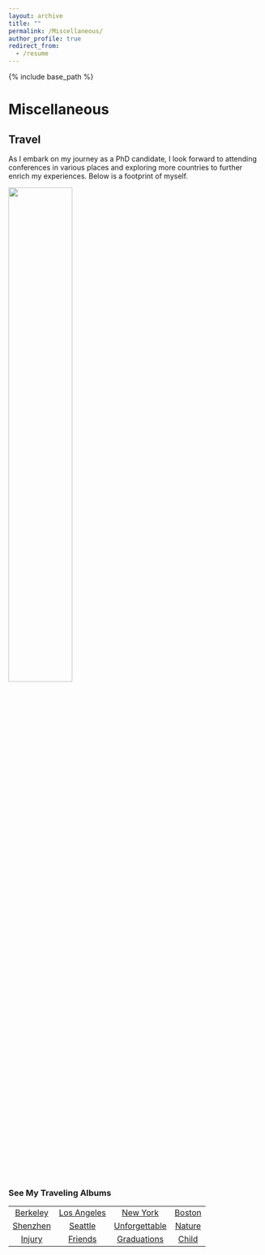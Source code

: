 ```yaml
---
layout: archive
title: ""
permalink: /Miscellaneous/
author_profile: true
redirect_from:
  - /resume
---
```


{% include base_path %}

# Miscellaneous

## Travel
As I embark on my journey as a PhD candidate, I look forward to attending conferences in various places and exploring more countries to further enrich my experiences. Below is a footprint of myself. 

<img src="https://baikunleng.github.io/images/Rplot.jpg" width="50%"/>

### See My Traveling Albums

|          |          |          |          |         
|:--------:|:--------:|:--------:|:--------:|
| [Berkeley](https://photos.app.goo.gl/pK9AAPvCiR1WHB258) | [Los Angeles](https://photos.app.goo.gl/aHzbdyJh1drJ5yH26) | [New York](https://photos.app.goo.gl/Foq7DTBVztGrAdiC7) | [Boston](https://photos.app.goo.gl/A5W44seKAZgY5Sfd8) |
| [Shenzhen](https://photos.app.goo.gl/5cQSqT4JhbtEz2uc7) | [Seattle](https://photos.google.com/album/AF1QipPoSU4bkv96_EMZRE8eb2lJRle23NZjLHznymLA) |[Unforgettable](https://photos.google.com/album/AF1QipNr4E23sA9TkceCmoH6j1fQzM5It1l8c8J8SHyW)| [Nature](https://photos.google.com/album/AF1QipP36lGg5nYQsYPvqmPeLT5tVnW4dRJu8S6brFtK)  
| [Injury](https://photos.google.com/share/AF1QipPUjN9hV18BZBUG_9K7vcGqfPa907MriDjphkzRDz7aOdTr5f_iNoPqsrlDL0QV7g?key=T1loR3BVT3ZzVHhDcmVvZUhWcTBzSVdsTWg2NWNR) | [Friends](https://photos.app.goo.gl/YeK17bmobkwjWtZFA) |[Graduations](https://photos.google.com/album/AF1QipNANHPGZCHtPz0noYiAHLQdQhgl0Gt_wRoT8mey)| [Child](https://photos.app.goo.gl/iabyrjJahW7vp31f7)  















